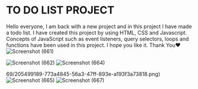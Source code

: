 # TO DO LIST PROJECT
Hello everyone, I am back with a new project and in this project I have made a todo list.  I have created this project by using HTML, CSS and Javascript.  Concepts of JavaScript such as event listeners, query selectors, loops and functions have been used in this project.  I hope you like it. Thank You❤️
![Screenshot (661)](https://user-images.githubusercontent.com/104623869/205499256-b3a06d60-dab4-4e3e-97da-20174b00c76e.png)

![Screenshot (662)](https://user-images.githubusercontent.com/104623869/205499272-fdb6a5e9-b621-4fec-a5a4-fd74a42d682b.png)
![Screenshot (664)](https://user-images.githubusercontent.com/104623869/205499303-bc935dfc-620a-4e5b-ba3c-c198e2c353b7.png)

69/205499189-773a4845-56a3-47ff-893e-a193f3a73818.png)
![Screenshot (665)](https://user-images.githubusercontent.com/104623869/205499198-b3b247ee-f465-468d-ab9c-477d03c3b924.png)
![Screenshot (667)](https://user-images.githubusercontent.com/104623869/205499202-1ede22b6-5072-4ac5-b703-eed68e3f45f4.png)
